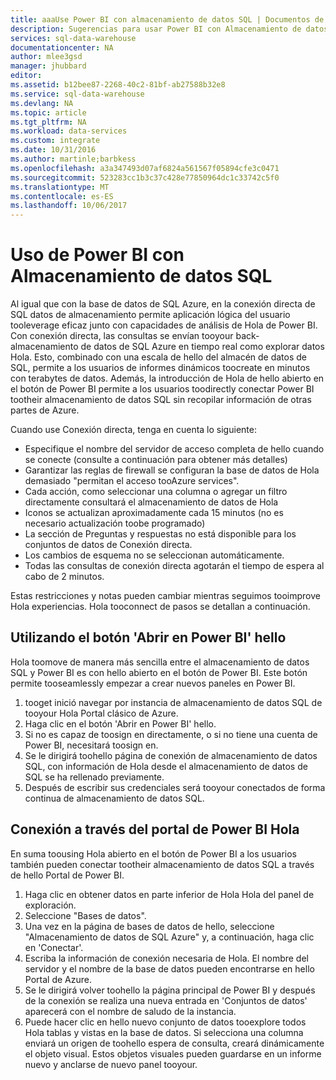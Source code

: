 ```yaml
---
title: aaaUse Power BI con almacenamiento de datos SQL | Documentos de Microsoft
description: Sugerencias para usar Power BI con Almacenamiento de datos SQL de Azure para el desarrollo de soluciones.
services: sql-data-warehouse
documentationcenter: NA
author: mlee3gsd
manager: jhubbard
editor: 
ms.assetid: b12bee87-2268-40c2-81bf-ab27588b32e8
ms.service: sql-data-warehouse
ms.devlang: NA
ms.topic: article
ms.tgt_pltfrm: NA
ms.workload: data-services
ms.custom: integrate
ms.date: 10/31/2016
ms.author: martinle;barbkess
ms.openlocfilehash: a3a347493d07af6824a561567f05894cfe3c0471
ms.sourcegitcommit: 523283cc1b3c37c428e77850964dc1c33742c5f0
ms.translationtype: MT
ms.contentlocale: es-ES
ms.lasthandoff: 10/06/2017
---
```

# <a name="use-power-bi-with-sql-data-warehouse"></a>Uso de Power BI con Almacenamiento de datos SQL
Al igual que con la base de datos de SQL Azure, en la conexión directa de SQL datos de almacenamiento permite aplicación lógica del usuario tooleverage eficaz junto con capacidades de análisis de Hola de Power BI.  Con conexión directa, las consultas se envían tooyour back-almacenamiento de datos de SQL Azure en tiempo real como explorar datos Hola.  Esto, combinado con una escala de hello del almacén de datos de SQL, permite a los usuarios de informes dinámicos toocreate en minutos con terabytes de datos.  Además, la introducción de Hola de hello abierto en el botón de Power BI permite a los usuarios toodirectly conectar Power BI tootheir almacenamiento de datos SQL sin recopilar información de otras partes de Azure.

Cuando use Conexión directa, tenga en cuenta lo siguiente:

* Especifique el nombre del servidor de acceso completa de hello cuando se conecte (consulte a continuación para obtener más detalles)
* Garantizar las reglas de firewall se configuran la base de datos de Hola demasiado "permitan el acceso tooAzure services".
* Cada acción, como seleccionar una columna o agregar un filtro directamente consultará el almacenamiento de datos de Hola
* Iconos se actualizan aproximadamente cada 15 minutos (no es necesario actualización toobe programado)
* La sección de Preguntas y respuestas no está disponible para los conjuntos de datos de Conexión directa.
* Los cambios de esquema no se seleccionan automáticamente.
* Todas las consultas de conexión directa agotarán el tiempo de espera al cabo de 2 minutos.

Estas restricciones y notas pueden cambiar mientras seguimos tooimprove Hola experiencias. Hola tooconnect de pasos se detallan a continuación.  

## <a name="using-hello-open-in-power-bi-button"></a>Utilizando el botón 'Abrir en Power BI' hello
Hola toomove de manera más sencilla entre el almacenamiento de datos SQL y Power BI es con hello abierto en el botón de Power BI. Este botón permite tooseamlessly empezar a crear nuevos paneles en Power BI.  

1. tooget inició navegar por instancia de almacenamiento de datos SQL de tooyour Hola Portal clásico de Azure.
2. Haga clic en el botón 'Abrir en Power BI' hello.
3. Si no es capaz de toosign en directamente, o si no tiene una cuenta de Power BI, necesitará toosign en.  
4. Se le dirigirá toohello página de conexión de almacenamiento de datos SQL, con información de Hola desde el almacenamiento de datos de SQL se ha rellenado previamente.
5. Después de escribir sus credenciales será tooyour conectados de forma continua de almacenamiento de datos SQL.

## <a name="connecting-through-hello-power-bi-portal"></a>Conexión a través del portal de Power BI Hola
En suma toousing Hola abierto en el botón de Power BI a los usuarios también pueden conectar tootheir almacenamiento de datos SQL a través de hello Portal de Power BI.

1. Haga clic en obtener datos en parte inferior de Hola Hola del panel de exploración.
2. Seleccione "Bases de datos".
3. Una vez en la página de bases de datos de hello, seleccione "Almacenamiento de datos de SQL Azure" y, a continuación, haga clic en 'Conectar'.
4. Escriba la información de conexión necesaria de Hola.  El nombre del servidor y el nombre de la base de datos pueden encontrarse en hello Portal de Azure.
5. Se le dirigirá volver toohello la página principal de Power BI y después de la conexión se realiza una nueva entrada en 'Conjuntos de datos' aparecerá con el nombre de saludo de la instancia.  
6. Puede hacer clic en hello nuevo conjunto de datos tooexplore todos Hola tablas y vistas en la base de datos. Si selecciona una columna enviará un origen de toohello espera de consulta, creará dinámicamente el objeto visual. Estos objetos visuales pueden guardarse en un informe nuevo y anclarse de nuevo panel tooyour.

<!--Image references-->

<!--Article references-->
[SQL Data Warehouse development overview]:  ./sql-data-warehouse-overview-develop/
[SQL Data Warehouse integration overview]:  ./sql-data-warehouse-overview-integration/

<!--MSDN references-->

<!--Other Web references-->

